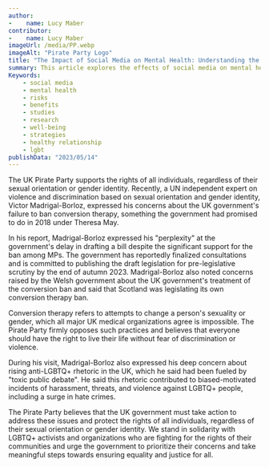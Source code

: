 ```yaml
---
author:
-    name: Lucy Maber
contributor:
-    name: Lucy Maber
imageUrl: /media/PP.webp
imageAlt: "Pirate Party Logo"
title: "The Impact of Social Media on Mental Health: Understanding the Risks and Benefits"
summary: This article explores the effects of social media on mental health, including both the potential risks and benefits. It discusses various studies and research on the topic, highlighting the ways that social media can both positively and negatively impact mental well-being. The article also offers tips and strategies for maintaining a healthy relationship with social media.
Keywords: 
    - social media
    - mental health
    - risks
    - benefits
    - studies
    - research
    - well-being
    - strategies
    - healthy relationship
    - lgbt
publishData: "2023/05/14"
---
```

The UK Pirate Party supports the rights of all individuals, regardless of their sexual orientation or gender identity. Recently, a UN independent expert on violence and discrimination based on sexual orientation and gender identity, Victor Madrigal-Borloz, expressed his concerns about the UK government's failure to ban conversion therapy, something the government had promised to do in 2018 under Theresa May.

In his report, Madrigal-Borloz expressed his "perplexity" at the government's delay in drafting a bill despite the significant support for the ban among MPs. The government has reportedly finalized consultations and is committed to publishing the draft legislation for pre-legislative scrutiny by the end of autumn 2023. Madrigal-Borloz also noted concerns raised by the Welsh government about the UK government's treatment of the conversion ban and said that Scotland was legislating its own conversion therapy ban.

Conversion therapy refers to attempts to change a person's sexuality or gender, which all major UK medical organizations agree is impossible. The Pirate Party firmly opposes such practices and believes that everyone should have the right to live their life without fear of discrimination or violence.

During his visit, Madrigal-Borloz also expressed his deep concern about rising anti-LGBTQ+ rhetoric in the UK, which he said had been fueled by "toxic public debate". He said this rhetoric contributed to biased-motivated incidents of harassment, threats, and violence against LGBTQ+ people, including a surge in hate crimes.

The Pirate Party believes that the UK government must take action to address these issues and protect the rights of all individuals, regardless of their sexual orientation or gender identity. We stand in solidarity with LGBTQ+ activists and organizations who are fighting for the rights of their communities and urge the government to prioritize their concerns and take meaningful steps towards ensuring equality and justice for all.